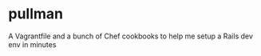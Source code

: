 pullman
=======

A Vagrantfile and a bunch of Chef cookbooks to help me setup a Rails dev env in minutes
